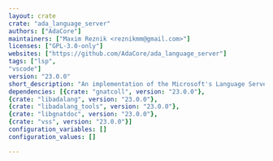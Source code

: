 ```yaml
---
layout: crate
crate: "ada_language_server"
authors: ["AdaCore"]
maintainers: ["Maxim Reznik <reznikmm@gmail.com>"]
licenses: ["GPL-3.0-only"]
websites: ["https://github.com/AdaCore/ada_language_server"]
tags: ["lsp",
"vscode"]
version: "23.0.0"
short_description: "An implementation of the Microsoft's Language Server Protocol for Ada"
dependencies: [{crate: "gnatcoll", version: "23.0.0"},
{crate: "libadalang", version: "23.0.0"},
{crate: "libadalang_tools", version: "23.0.0"},
{crate: "libgnatdoc", version: "23.0.0"},
{crate: "vss", version: "23.0.0"}]
configuration_variables: []
configuration_values: []

---
```



